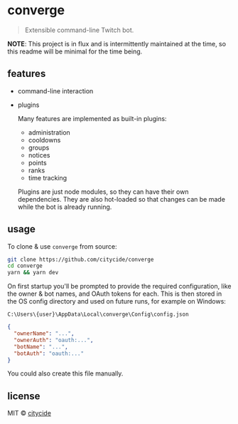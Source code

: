 # converge

> Extensible command-line Twitch bot.

**NOTE**: This project is in flux and is intermittently maintained
at the time, so this readme will be minimal for the time being.

## features

* command-line interaction
* plugins

  Many features are implemented as built-in plugins:

  * administration
  * cooldowns
  * groups
  * notices
  * points
  * ranks
  * time tracking

  Plugins are just node modules, so they can have their own dependencies.
  They are also hot-loaded so that changes can be made while the bot is
  already running.

## usage

To clone & use `converge` from source:

```sh
git clone https://github.com/citycide/converge
cd converge
yarn && yarn dev
```

On first startup you'll be prompted to provide the required configuration,
like the owner & bot names, and OAuth tokens for each. This is then stored
in the OS config directory and used on future runs, for example on Windows:

`C:\Users\{user}\AppData\Local\converge\Config\config.json`

```json
{
  "ownerName": "...",
  "ownerAuth": "oauth:...",
  "botName": "...",
  "botAuth": "oauth:..."
}
```

You could also create this file manually.

## license

MIT © [citycide](https://github.com/citycide)
